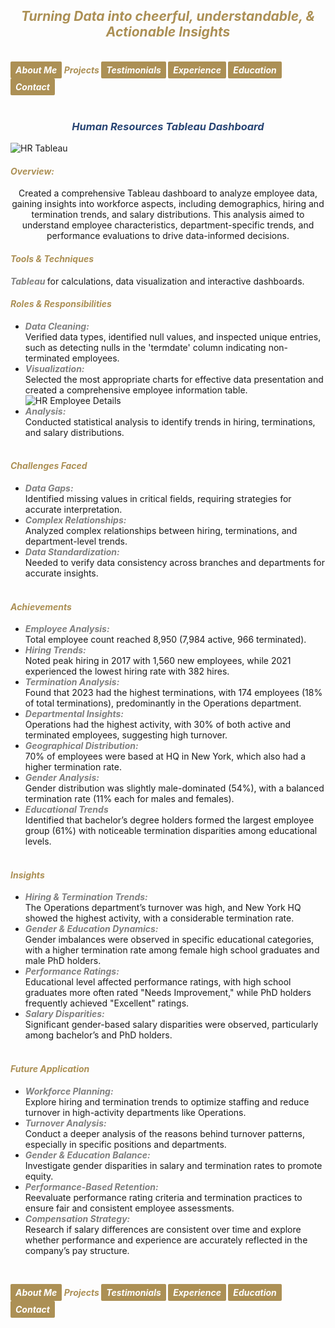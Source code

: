 ## ***<center><span style="color:#ac9055">Turning Data into cheerful, understandable, & Actionable Insights</span></center>***
<br>
<strong><em>
<a href="https://hend-a-ghafour.github.io" style="display:inline-block; padding:5px 8px; color:white; background-color:#ac9055; text-align:center; text-decoration:none; border-radius:2px;"> About Me </a>
<span style="color:#ac9055"> Projects </span>
<a href="https://hend-a-ghafour.github.io/Testimonials" style="display:inline-block; padding:5px 8px; color:white; background-color:#ac9055; text-align:center; text-decoration:none; border-radius:2px;"> Testimonials </a>
<a href="https://hend-a-ghafour.github.io/Experience" style="display:inline-block; padding:5px 8px; color:white; background-color:#ac9055; text-align:center; text-decoration:none; border-radius:2px;"> Experience </a>
<a href="https://hend-a-ghafour.github.io/Certifications" style="display:inline-block; padding:5px 8px; color:white; background-color:#ac9055; text-align:center; text-decoration:none; border-radius:2px;"> Education </a>
<a href="https://hend-a-ghafour.github.io/Contact" style="display:inline-block; padding:5px 8px; color:white; background-color:#ac9055; text-align:center; text-decoration:none; border-radius:2px;"> Contact </a>
</em></strong>
<br><br>

### ***<center><span style="color:#284574"> Human Resources Tableau Dashboard</span></center>***
![HR Tableau](https://hend-a-ghafour.github.io/Media/HR.jpg)
#### _<span style="color:#ac9055"> Overview: </span>_
<center> Created a comprehensive Tableau dashboard to analyze employee data, gaining insights into workforce aspects, including demographics, hiring and termination trends, and salary distributions. This analysis aimed to understand employee characteristics, department-specific trends, and performance evaluations to drive data-informed decisions.</center>

#### _<span style="color:#ac9055"> Tools & Techniques </span>_
<em><strong><span style="color:#808080"> Tableau </span></strong></em> for calculations, data visualization and interactive dashboards.
<br>
#### _<span style="color:#ac9055"> Roles & Responsibilities </span>_
  - ***<span style="color:#808080">Data Cleaning:</span>*** <br> Verified data types, identified null values, and inspected unique entries, such as detecting nulls in the 'termdate' column indicating non-terminated employees.
  - ***<span style="color:#808080">Visualization:</span>*** <br> Selected the most appropriate charts for effective data presentation and created a comprehensive employee information table.
![HR Employee Details](https://hend-a-ghafour.github.io/Media/HR-Emp-Details.jpg)
  - ***<span style="color:#808080">Analysis:</span>*** <br> Conducted statistical analysis to identify trends in hiring, terminations, and salary distributions.<br><br>
#### _<span style="color:#ac9055"> Challenges Faced </span>_
  - ***<span style="color:#808080">Data Gaps:</span>*** <br> Identified missing values in critical fields, requiring strategies for accurate interpretation.
  - ***<span style="color:#808080">Complex Relationships:</span>*** <br> Analyzed complex relationships between hiring, terminations, and department-level trends.
  - ***<span style="color:#808080">Data Standardization:</span>*** <br> Needed to verify data consistency across branches and departments for accurate insights.<br><br>
#### _<span style="color:#ac9055"> Achievements </span>_
  - ***<span style="color:#808080">Employee Analysis:</span>*** <br> Total employee count reached 8,950 (7,984 active, 966 terminated).
  - ***<span style="color:#808080">Hiring Trends:</span>*** <br> Noted peak hiring in 2017 with 1,560 new employees, while 2021 experienced the lowest hiring rate with 382 hires.
  - ***<span style="color:#808080">Termination Analysis:</span>*** <br> Found that 2023 had the highest terminations, with 174 employees (18% of total terminations), predominantly in the Operations department.
  - ***<span style="color:#808080">Departmental Insights:</span>*** <br> Operations had the highest activity, with 30% of both active and terminated employees, suggesting high turnover.
  - ***<span style="color:#808080">Geographical Distribution:</span>*** <br> 70% of employees were based at HQ in New York, which also had a higher termination rate.
  - ***<span style="color:#808080">Gender Analysis:</span>*** <br> Gender distribution was slightly male-dominated (54%), with a balanced termination rate (11% each for males and females).
  - ***<span style="color:#808080">Educational Trends</span>*** <br> Identified that bachelor’s degree holders formed the largest employee group (61%) with noticeable termination disparities among educational levels.<br><br>
#### _<span style="color:#ac9055"> Insights </span>_
  - ***<span style="color:#808080">Hiring & Termination Trends:</span>*** <br> The Operations department’s turnover was high, and New York HQ showed the highest activity, with a considerable termination rate.
  - ***<span style="color:#808080">Gender & Education Dynamics:</span>*** <br> Gender imbalances were observed in specific educational categories, with a higher termination rate among female high school graduates and male PhD holders.
  - ***<span style="color:#808080">Performance Ratings:</span>*** <br> Educational level affected performance ratings, with high school graduates more often rated "Needs Improvement," while PhD holders frequently achieved "Excellent" ratings.
  - ***<span style="color:#808080">Salary Disparities:</span>*** <br> Significant gender-based salary disparities were observed, particularly among bachelor’s and PhD holders.<br><br>
#### _<span style="color:#ac9055"> Future Application </span>_
  - ***<span style="color:#808080">Workforce Planning:</span>*** <br> Explore hiring and termination trends to optimize staffing and reduce turnover in high-activity departments like Operations.
  - ***<span style="color:#808080">Turnover Analysis:</span>*** <br> Conduct a deeper analysis of the reasons behind turnover patterns, especially in specific positions and departments.
  - ***<span style="color:#808080">Gender & Education Balance:</span>*** <br> Investigate gender disparities in salary and termination rates to promote equity.
  - ***<span style="color:#808080">Performance-Based Retention:</span>*** <br> Reevaluate performance rating criteria and termination practices to ensure fair and consistent employee assessments.
  - ***<span style="color:#808080">Compensation Strategy:</span>*** <br> Research if salary differences are consistent over time and explore whether performance and experience are accurately reflected in the company’s pay structure.






<br>
    
<strong><em>
<a href="https://hend-a-ghafour.github.io" style="display:inline-block; padding:5px 8px; color:white; background-color:#ac9055; text-align:center; text-decoration:none; border-radius:2px;"> About Me </a>
<span style="color:#ac9055"> Projects </span>
<a href="https://hend-a-ghafour.github.io/Testimonials" style="display:inline-block; padding:5px 8px; color:white; background-color:#ac9055; text-align:center; text-decoration:none; border-radius:2px;"> Testimonials </a>
<a href="https://hend-a-ghafour.github.io/Experience" style="display:inline-block; padding:5px 8px; color:white; background-color:#ac9055; text-align:center; text-decoration:none; border-radius:2px;"> Experience </a>
<a href="https://hend-a-ghafour.github.io/Certifications" style="display:inline-block; padding:5px 8px; color:white; background-color:#ac9055; text-align:center; text-decoration:none; border-radius:2px;"> Education </a>
<a href="https://hend-a-ghafour.github.io/Contact" style="display:inline-block; padding:5px 8px; color:white; background-color:#ac9055; text-align:center; text-decoration:none; border-radius:2px;"> Contact </a>
</em></strong>
